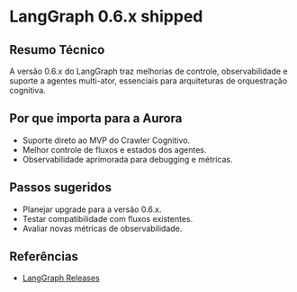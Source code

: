 # LangGraph 0.6.x shipped

## Resumo Técnico

A versão 0.6.x do LangGraph traz melhorias de controle, observabilidade e suporte a agentes multi-ator, essenciais para arquiteturas de orquestração cognitiva.

## Por que importa para a Aurora

- Suporte direto ao MVP do Crawler Cognitivo.
- Melhor controle de fluxos e estados dos agentes.
- Observabilidade aprimorada para debugging e métricas.

## Passos sugeridos

- Planejar upgrade para a versão 0.6.x.
- Testar compatibilidade com fluxos existentes.
- Avaliar novas métricas de observabilidade.

## Referências

- [LangGraph Releases](https://github.com/langchain-ai/langgraph/releases)
